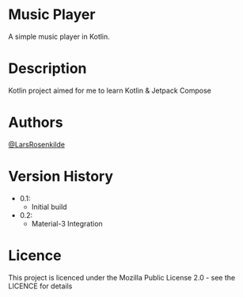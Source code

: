 # Music Player
A simple music player in Kotlin.

# Description
Kotlin project aimed for me to learn Kotlin & Jetpack Compose

# Authors
[@LarsRosenkilde](https://github.com/LarsRosenkilde)

# Version History
- 0.1:
  * Initial build
- 0.2:
  * Material-3 Integration
   
# Licence
This project is licenced under the Mozilla Public License 2.0 - see the LICENCE for details
